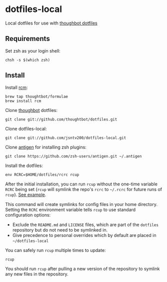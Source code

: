 dotfiles-local
===================

Local dotfiles for use with [thoughbot dotfiles](https://github.com/thoughtbot/dotfile)

Requirements
------------

Set zsh as your login shell:

    chsh -s $(which zsh)

Install
-------

Install [rcm](https://github.com/thoughtbot/rcm):

    brew tap thoughtbot/formulae
    brew install rcm

Clone [thoughbot](https://github.com/thoughtbot/dotfiles) dotfiles:

    git clone git://github.com/thoughtbot/dotfiles.git

Clone dotfiles-local:

    git clone git://github.com/jsntv200/dotfiles-local.git

Clone [antigen](https://github.com/zsh-users/antigen) for installing zsh plugins:

    git clone https://github.com/zsh-users/antigen.git ~/.antigen

Install the dotfiles:

    env RCRC=$HOME/dotfiles/rcrc rcup

After the initial installation, you can run `rcup` without the one-time variable
`RCRC` being set (`rcup` will symlink the repo's `rcrc` to `~/.rcrc` for future
runs of `rcup`). [See
example](https://github.com/thoughtbot/dotfiles/blob/master/rcrc).

This command will create symlinks for config files in your home directory.
Setting the `RCRC` environment variable tells `rcup` to use standard
configuration options:

* Exclude the `README.md` and `LICENSE` files, which are part of
  the `dotfiles` repository but do not need to be symlinked in.
* Give precedence to personal overrides which by default are placed in
  `~/dotfiles-local`

You can safely run `rcup` multiple times to update:

    rcup

You should run `rcup` after pulling a new version of the repository to symlink
any new files in the repository.
